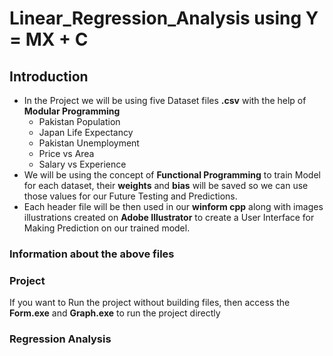 # Linear_Regression_Analysis using Y = MX + C
## Introduction
- In the Project we will be using five Dataset files **.csv** with the help of **Modular Programming**
  - Pakistan Population
  - Japan Life Expectancy
  - Pakistan Unemployment
  - Price vs Area
  - Salary vs Experience
- We will be using the concept of **Functional Programming** to train Model for each dataset, their **weights** and **bias** will be saved so we can use those values for our Future Testing and Predictions.
- Each header file will be then used in our **winform cpp** along with images illustrations created on **Adobe Illustrator** to create a User Interface for Making Prediction on our trained model.
### Information about the above files
### Project
If you want to Run the project without building files, then access the **Form.exe** and **Graph.exe** to run the project directly
### Regression Analysis 
